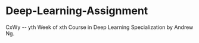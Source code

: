# Deep-Learning-Assignment
CxWy -- yth Week of xth Course in Deep Learning Specialization by Andrew Ng.

